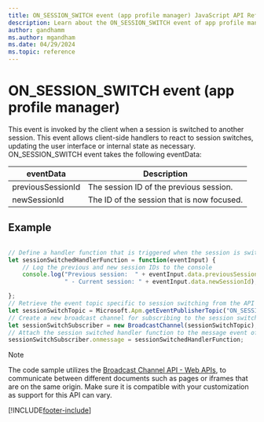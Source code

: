 ```yaml
---
title: ON_SESSION_SWITCH event (app profile manager) JavaScript API Reference
description: Learn about the ON_SESSION_SWITCH event of app profile manager in Customer Service workspace.
author: gandhamm
ms.author: mgandham
ms.date: 04/29/2024
ms.topic: reference
---
```


# ON_SESSION_SWITCH event (app profile manager)


This event is invoked by the client when a session is switched to another session. This event allows client-side handlers to react to session switches, updating the user interface or internal state as necessary. ON_SESSION_SWITCH event takes the following eventData:


| eventData            | Description  | 
|------------------|----------|
| previousSessionId           | The session ID of the previous session.  | 
| newSessionId           | The ID of the session that is now focused.  | 


## Example

```JavaScript

// Define a handler function that is triggered when the session is switched
let sessionSwitchedHandlerFunction = function(eventInput) {
    // Log the previous and new session IDs to the console
    console.log("Previous session:  " + eventInput.data.previousSessionId +
                " - Current session: " + eventInput.data.newSessionId);

}; 
// Retrieve the event topic specific to session switching from the API
let sessionSwitchTopic = Microsoft.Apm.getEventPublisherTopic("ON_SESSION_SWITCH");
// Create a new broadcast channel for subscribing to the session switch events
let sessionSwitchSubscriber = new BroadcastChannel(sessionSwitchTopic);
// Attach the session switched handler function to the message event of the subscriber
sessionSwitchSubscriber.onmessage = sessionSwitchedHandlerFunction;

```

> [!NOTE]
> The code sample utilizes the [Broadcast Channel API - Web APIs](https://developer.mozilla.org/en-US/docs/Web/API/Broadcast_Channel_API), to communicate between different documents such as pages or iframes that are on the same origin. Make sure it is compatible with your customization as support for this API can vary.


[!INCLUDE[footer-include](../../../../includes/footer-banner.md)]

